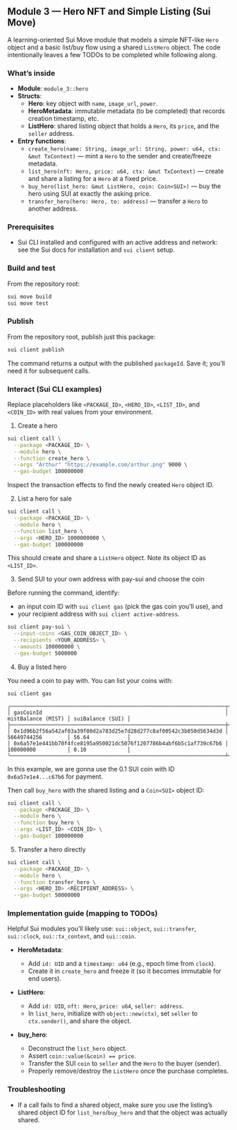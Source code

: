 ## Module 3 — Hero NFT and Simple Listing (Sui Move)

A learning-oriented Sui Move module that models a simple NFT-like `Hero` object and a basic list/buy flow using a shared `ListHero` object. The code intentionally leaves a few TODOs to be completed while following along.

### What’s inside

- **Module**: `module_3::hero`
- **Structs**:
  - **Hero**: key object with `name`, `image_url`, `power`.
  - **HeroMetadata**: immutable metadata (to be completed) that records creation timestamp, etc.
  - **ListHero**: shared listing object that holds a `Hero`, its `price`, and the `seller` address.
- **Entry functions**:
  - `create_hero(name: String, image_url: String, power: u64, ctx: &mut TxContext)` — mint a `Hero` to the sender and create/freeze metadata.
  - `list_hero(nft: Hero, price: u64, ctx: &mut TxContext)` — create and share a listing for a `Hero` at a fixed price.
  - `buy_hero(list_hero: &mut ListHero, coin: Coin<SUI>)` — buy the hero using SUI at exactly the asking price.
  - `transfer_hero(hero: Hero, to: address)` — transfer a `Hero` to another address.

### Prerequisites

- Sui CLI installed and configured with an active address and network: see the Sui docs for installation and `sui client` setup.

### Build and test

From the repository root:

```bash
sui move build 
sui move test 
```


### Publish

From the repository root, publish just this package:

```bash
sui client publish 
```

The command returns a output with the published `packageId`. Save it; you’ll need it for subsequent calls.

### Interact (Sui CLI examples)

Replace placeholders like `<PACKAGE_ID>`, `<HERO_ID>`, `<LIST_ID>`, and `<COIN_ID>` with real values from your environment.

1) Create a hero

```bash
sui client call \
  --package <PACKAGE_ID> \
  --module hero \
  --function create_hero \
  --args "Arthur" "https://example.com/arthur.png" 9000 \
  --gas-budget 100000000
```

Inspect the transaction effects to find the newly created `Hero` object ID.

2) List a hero for sale

```bash
sui client call \
  --package <PACKAGE_ID> \
  --module hero \
  --function list_hero \
  --args <HERO_ID> 1000000000 \
  --gas-budget 100000000
```

This should create and share a `ListHero` object. Note its object ID as `<LIST_ID>`.

3) Send SUI to your own address with pay-sui and choose the coin

Before running the command, identify:
- an input coin ID with `sui client gas` (pick the gas coin you’ll use), and
- your recipient address with `sui client active-address`.

```bash
sui client pay-sui \
  --input-coins <GAS_COIN_OBJECT_ID> \
  --recipients <YOUR_ADDRESS> \
  --amounts 100000000 \
  --gas-budget 5000000
```

4) Buy a listed hero

You need a coin to pay with. You can list your coins with:

```bash
sui client gas
```

```
╭────────────────────────────────────────────────────────────────────┬────────────────────┬──────────────────╮
│ gasCoinId                                                          │ mistBalance (MIST) │ suiBalance (SUI) │
├────────────────────────────────────────────────────────────────────┼────────────────────┼──────────────────┤
│ 0x1d96b2f56a542af03a39f00d2a783d25e7d28d277c8af00542c3b850d5634d3d │ 56649744256        │ 56.64            │
│ 0x6a57e1e441bb70f4fce8195a950021dc5076f1207786b4abf6b5c1af739c67b6 │ 100000000          │ 0.10             │
╰────────────────────────────────────────────────────────────────────┴────────────────────┴──────────────────╯
```

In this example, we are gonna use the 0.1 SUI coin with ID `0x6a57e1e4...c67b6` for payment.

Then call `buy_hero` with the shared listing and a `Coin<SUI>` object ID:

```bash
sui client call \
  --package <PACKAGE_ID> \
  --module hero \
  --function buy_hero \
  --args <LIST_ID> <COIN_ID> \
  --gas-budget 100000000
```

5) Transfer a hero directly

```bash
sui client call \
  --package <PACKAGE_ID> \
  --module hero \
  --function transfer_hero \
  --args <HERO_ID> <RECIPIENT_ADDRESS> \
  --gas-budget 50000000
```

### Implementation guide (mapping to TODOs)

Helpful Sui modules you’ll likely use: `sui::object`, `sui::transfer`, `sui::clock`, `sui::tx_context`, and `sui::coin`.

- **HeroMetadata**:
  - Add `id: UID` and a `timestamp: u64` (e.g., epoch time from `clock`).
  - Create it in `create_hero` and freeze it (so it becomes immutable for end users).

- **ListHero**:
  - Add `id: UID`, `nft: Hero`, `price: u64`, `seller: address`.
  - In `list_hero`, initialize with `object::new(ctx)`, set `seller` to `ctx.sender()`, and share the object.

- **buy_hero**:
  - Deconstruct the `list_hero` object.
  - Assert `coin::value(&coin) == price`.
  - Transfer the SUI `coin` to `seller` and the `Hero` to the buyer (sender).
  - Properly remove/destroy the `ListHero` once the purchase completes.

### Troubleshooting

- If a call fails to find a shared object, make sure you use the listing’s shared object ID for `list_hero`/`buy_hero` and that the object was actually shared.



